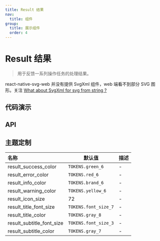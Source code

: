 ```yaml
---
title: Result 结果
nav:
  title: 组件
group:
  title: 展示组件
  order: 4
---
```


# Result 结果

> 用于反馈一系列操作任务的处理结果。

react-native-svg-web 并没有提供 SvgXml 组件，web 端看不到部分 SVG 图形。关注 [What about SvgXml for svg from string ?](https://github.com/bakerface/react-native-svg-web/issues/6)

## 代码演示

<code src="./__fixtures__/icon.tsx"></code>
<code src="./__fixtures__/status.tsx"></code>
<code src="./__fixtures__/custom.tsx"></code>

## API

## 主题定制

| 名称                      | 默认值               | 描述 |
| :------------------------ | -------------------- | ---- |
| result_success_color      | `TOKENS.green_6`     | -    |
| result_error_color        | `TOKENS.red_6`       | -    |
| result_info_color         | `TOKENS.brand_6`     | -    |
| result_warning_color      | `TOKENS.yellow_6`    | -    |
| result_icon_size          | 72                   | -    |
| result_title_font_size    | `TOKENS.font_size_7` | -    |
| result_title_color        | `TOKENS.gray_8`      | -    |
| result_subtitle_font_size | `TOKENS.font_size_3` | -    |
| result_subtitle_color     | `TOKENS.gray_7`      | -    |
